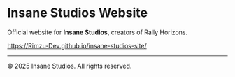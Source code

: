 # Insane Studios Website

Official website for **Insane Studios**, creators of Rally Horizons.


https://Rimzu-Dev.github.io/insane-studios-site/


---
© 2025 Insane Studios. All rights reserved.
